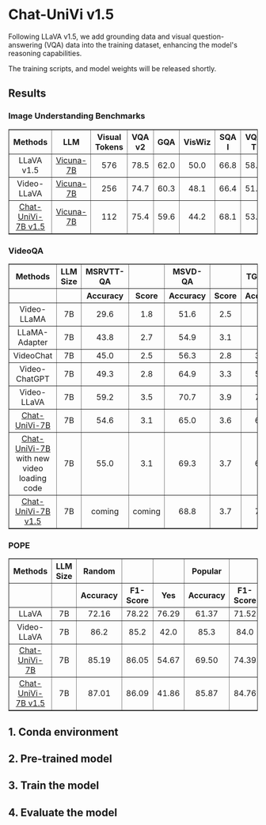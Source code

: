 # Chat-UniVi v1.5
Following LLaVA v1.5, we add grounding data and visual question-answering (VQA) data into the training dataset, enhancing the model's reasoning capabilities.

The training scripts, and model weights will be released shortly.

## Results
### Image Understanding Benchmarks
<div align="center">
<table border="1" width="100%">
    <tr align="center">
        <th>Methods</th><th>LLM</th><th>Visual Tokens</th><th>VQA v2</th><th>GQA</th><th>VisWiz</th><th>SQA I</th><th>VQA T</th><th>POPE</th><th>MMB</th><th>LLaVA W</th><th>MM-Vet</th>
    </tr>
    <tr align="center">
        <td>LLaVA v1.5</td><td><a href="https://huggingface.co/lmsys/vicuna-7b-v1.5">Vicuna-7B</a></td><td>576</td><td>78.5</td><td>62.0</td><td>50.0</td><td>66.8</td><td>58.2</td><td>85.9</td><td>64.3</td><td>63.4</td><td>30.5</td>
    </tr>
    <tr align="center">
        <td>Video-LLaVA</td><td><a href="https://huggingface.co/lmsys/vicuna-7b-v1.5">Vicuna-7B</a></td><td>256</td><td>74.7</td><td>60.3</td><td>48.1</td><td>66.4</td><td>51.8</td><td>84.4</td><td>60.9</td><td>73.1</td><td>32.0</td>
    </tr>
    <tr align="center">
        <td><a href="">Chat-UniVi-7B v1.5</a></td><td><a href="https://huggingface.co/lmsys/vicuna-7b-v1.5">Vicuna-7B</a></td><td>112</td><td>75.4</td><td>59.6</td><td>44.2</td><td>68.1</td><td>53.0</td><td>85.4</td><td>62.7</td><td>64.3</td><td>28.3</td>
    </tr>
</table>
</div>

### VideoQA
<div align="center">
<table border="1" width="100%">
    <tr align="center">
        <th>Methods</th><th>LLM Size</th><th>MSRVTT-QA</th><th></th><th>MSVD-QA</th><th></th><th>TGIF-QA</th><th></th><th>ActivityNet-QA</th><th></th>
    </tr>
    <tr align="center">
        <th></th><th></th><th>Accuracy</th><th>Score</th><th>Accuracy</th><th>Score</th><th>Accuracy</th><th>Score</th><th>Accuracy</th><th>Score</th>
    </tr>
    <tr align="center">
        <td>Video-LLaMA</td><td>7B</td><td>29.6</td><td>1.8</td><td>51.6</td><td>2.5</td><td>-</td><td>-</td><td>12.4</td><td>1.1</td>
    </tr>
    <tr align="center">
        <td>LLaMA-Adapter</td><td>7B</td><td>43.8</td><td>2.7</td><td>54.9</td><td>3.1</td><td>-</td><td>-</td><td>34.2</td><td>2.7</td>
    </tr>
    <tr align="center">
        <td>VideoChat</td><td>7B</td><td>45.0</td><td>2.5</td><td>56.3</td><td>2.8</td><td>34.4</td><td>2.3</td><td>26.5</td><td>2.2</td>
    </tr>
    <tr align="center">
        <td>Video-ChatGPT</td><td>7B</td><td>49.3</td><td>2.8</td><td>64.9</td><td>3.3</td><td>51.4</td><td>3.0</td><td>35.2</td><td>2.7</td>
    </tr>
    <tr align="center">
        <td>Video-LLaVA</td><td>7B</td><td>59.2</td><td>3.5</td><td>70.7</td><td>3.9</td><td>70.0</td><td>4.0</td><td>45.3</td><td>3.3</td>
    </tr>
    <tr align="center">
        <td><a href="https://huggingface.co/Chat-UniVi/Chat-UniVi">Chat-UniVi-7B</a></td><td>7B</td><td>54.6</td><td>3.1</td><td>65.0</td><td>3.6</td><td>60.3</td><td>3.4</td><td>45.8</td><td>3.2</td>
    </tr>
    <tr align="center">
        <td><a href="https://huggingface.co/Chat-UniVi/Chat-UniVi">Chat-UniVi-7B</a> with new video loading code</td><td>7B</td><td>55.0</td><td>3.1</td><td>69.3</td><td>3.7</td><td>69.0</td><td>3.8</td><td>coming</td><td>coming</td>
    </tr>
    <tr align="center">
        <td><a href="">Chat-UniVi-7B v1.5</a></td><td>7B</td><td>coming</td><td>coming</td><td>68.8</td><td>3.7</td><td>70.0</td><td>3.8</td><td>47.2</td><td>3.3</td>
    </tr>
</table>
</div>

### POPE
<div align="center">
<table border="1" width="100%">
    <tr align="center">
        <th>Methods</th><th>LLM Size</th><th>Random</th><th></th><th></th><th>Popular</th><th></th><th></th><th>Adversarial</th><th></th><th></th>
    </tr>
    <tr align="center">
        <th></th><th></th><th>Accuracy</th><th>F1-Score</th><th>Yes</th><th>Accuracy</th><th>F1-Score</th><th>Yes</th><th>Accuracy</th><th>F1-Score</th><th>Yes</th>
    </tr>
    <tr align="center">
        <td>LLaVA</td><td>7B</td><td>72.16</td><td>78.22</td><td>76.29</td><td>61.37</td><td>71.52</td><td>85.63</td><td>58.67</td><td>70.12</td><td>88.33</td>
    </tr>
    <tr align="center">
        <td>Video-LLaVA</td><td>7B</td><td>86.2</td><td>85.2</td><td>42.0</td><td>85.3</td><td>84.0</td><td>42.1</td><td>81.6</td><td>80.8</td><td>45.8</td>
    </tr>
    <tr align="center">
        <td><a href="https://huggingface.co/Chat-UniVi/Chat-UniVi">Chat-UniVi-7B</a></td><td>7B</td><td>85.19</td><td>86.05</td><td>54.67</td><td>69.50</td><td>74.39</td><td>69.10</td><td>64.97</td><td>71.54</td><td>73.10</td>
    </tr>
    <tr align="center">
        <td><a href="">Chat-UniVi-7B v1.5</a></td><td>7B</td><td>87.01</td><td>86.09</td><td>41.86</td><td>85.87</td><td>84.76</td><td>42.73</td><td>83.23</td><td>82.31</td><td>44.77</td>
    </tr>
</table>
</div>

## 1. Conda environment

## 2. Pre-trained model

## 3. Train the model

## 4. Evaluate the model
